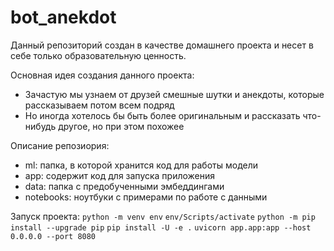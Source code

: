 # bot_anekdot

Данный репозиторий создан в качестве домашнего проекта и несет в себе только образовательную ценность.

Основная идея создания данного проекта:
- Зачастую мы узнаем от друзей смешные шутки и анекдоты, которые рассказываем потом всем подряд
- Но иногда хотелось бы быть более оригинальным и рассказать что-нибудь другое, но при этом похожее

Описание репозиория:
- ml: папка, в которой хранится код для работы модели
- app: содержит код для запуска приложения
- data: папка с предобученными эмбеддингами
- notebooks: ноутбуки с примерами по работе с данными

Запуск проекта:
```python -m venv env```
```env/Scripts/activate```
```python -m pip install --upgrade pip```
```pip install -U -e .```
```uvicorn app.app:app --host 0.0.0.0 --port 8080```